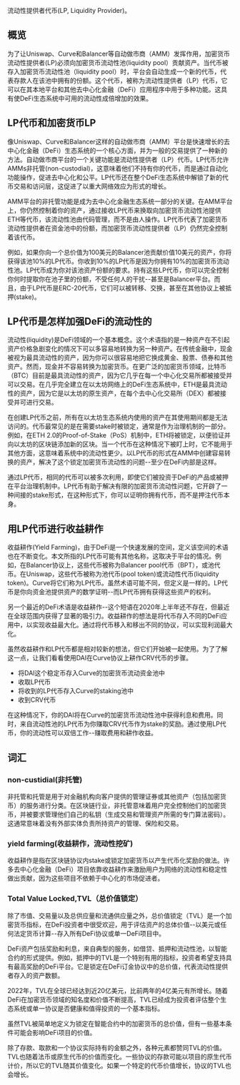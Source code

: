 流动性提供者代币(LP, Liquidity Provider)。

## 概览

为了让Uniswap、Curve和Balancer等自动做市商（AMM）发挥作用，加密货币流动性提供者(LP)必须向加密货币流动性池(liquidity pool）贡献资产。当代币被存入加密货币流动性池（liquidity pool）时，平台会自动生成一个新的代币，代表存款人在该池中拥有的份额。这个代币，被称为流动性提供者（LP）代币，它可以在其本地平台和其他去中心化金融（DeFi）应用程序中用于多种功能。这具有使DeFi生态系统中可用的流动性成倍增加的效果。


## LP代币和加密货币LP

像Uniswap、Curve和Balancer这样的自动做市商（AMM）平台是快速增长的去中心化金融（DeFi）生态系统的一个核心方面，并为一般的交易提供了一种新的方法。自动做市商平台的一个关键功能是流动性提供者（LP）代币。LP代币允许AMMs非托管(non-custodial)，这意味着他们不持有你的代币，而是通过自动化功能操作，促进去中心化和公平。LP代币还在整个DeFi生态系统中解锁了新的代币交易和访问层，这促进了以重大网络效应为形式的增长。  
  
AMM平台的非托管功能是成为去中心化金融生态系统一部分的关键。在AMM平台上，你仍然控制着你的资产，通过接收LP代币来换取向加密货币流动性池提供ETH等代币，该流动性池由代码管理，而不是由人操作。LP代币代表了加密货币流动性提供者在资金池中的份额，而加密货币流动性提供者（LP）仍然完全控制着该代币。  
  
例如，如果你向一个总价值为100美元的Balancer池贡献价值10美元的资产，你将获得该池10%的LP代币。你收到10%的LP代币是因为你拥有10%的加密货币流动性池。LP代币成为你对该池资产份额的要求。持有这些LP代币，你可以完全控制你何时提取你在池子里的份额，不受任何人的干扰--甚至是Balancer平台。而且，由于LP代币是ERC-20代币，它们可以被转移、交换，甚至在其他协议上被抵押(stake)。  

## LP代币是怎样加强DeFi的流动性的

流动性(liquidity)是DeFi领域的一个基本概念。这个术语指的是一种资产在不引起资产价格急剧变化的情况下可以多容易地转换为另一种资产。在传统金融中，现金被视为最具流动性的资产，因为你可以很容易地把它换成黄金、股票、债券和其他资产。然而，现金并不容易转换为加密货币。在更广泛的加密货币领域，比特币（BTC）目前是最具流动性的资产，因为它几乎在每一个中心化交易所都被接受并可以交易。在几乎完全建立在以太坊网络上的DeFi生态系统中，ETH是最具流动性的资产，因为它是以太坊的原生资产，在每个去中心化交易所（DEX）都被接受并可进行交易。  
  
在创建LP代币之前，所有在以太坊生态系统内使用的资产在其使用期间都是无法访问的。代币最常见的是在需要stake时被锁定，通常是作为治理机制的一部分。例如，在ETH 2.0的Proof-of-Stake（PoS）机制中，ETH将被锁定，以便验证并向以太坊的区块链添加新的区块。当一个代币在这种情况下被盯上时，它不能用于其他方面，这意味着系统中的流动性更少。以LP代币的形式在AMM中创建容易转换的资产，解决了这个锁定加密货币流动性的问题--至少在DeFi内部是这样。  
  
通过LP代币，相同的代币可以被多次利用，即使它们被投资于DeFi的产品或被押在平台治理机制中。LP代币有助于解决有限的加密货币流动性问题，它开辟了一种间接的stake形式，在这种形式下，你可以证明你拥有代币，而不是押注代币本身。  
  
## 用LP代币进行收益耕作

收益耕作(Yield Farming)，由于DeFi是一个快速发展的空间，定义该空间的术语也在不断变化。本文所指的LP代币可能有其他名称，这取决于平台的情况。例如，在Balancer协议上，这些代币被称为Balancer pool代币（BPT），或池代币。在Uniswap，这些代币被称为池代币(pool token)或流动性代币(liquidity token)。Curve将它们称为LP代币。虽然术语可能不同，但定义是一样的。LP代币是你向资金池提供资产的数学证明--而LP代币拥有获得这些资产的权利。  
  
另一个最近的DeFi术语是收益耕作--这个短语在2020年上半年还不存在，但最近在全球范围内获得了显著的吸引力。收益耕作的想法是将代币存入不同的DeFi应用中，以实现收益最大化。通过将代币移入和移出不同的协议，可以实现利润最大化。  
  
虽然收益耕作和LP代币都是相对较新的想法，但它们开始被一起使用。为了了解这一点，让我们看看使用DAI在Curve协议上耕作CRV代币的步骤。  
  
- 将DAI这个稳定币存入Curve的加密货币流动资金池中  
- 收取LP代币  
- 将收到的LP代币存入Curve的staking池中  
- 收到CRV代币 
  
在这种情况下，你的DAI将在Curve的加密货币流动性池中获得利息和费用。同时，来自流动性池的LP代币为你赚取CRV代币作为stake的奖励。通过使用LP代币，你的流动性可以双倍工作--赚取费用和耕作收益。  

## 词汇

### non-custidial(非托管)

非托管和托管是用于对金融机构向客户提供的管理证券或其他资产（包括加密货币）的服务进行分类。在区块链行业，非托管意味着用户完全控制他们的加密货币，并被要求管理他们自己的私钥（生成交易和管理资产所需的专门算法密码）。这通常意味着没有外部实体负责所持资产的管理、保险和交易。

### yield farming(收益耕作，流动性挖矿)

收益耕作是指在区块链协议内stake或锁定加密货币以产生代币化奖励的做法。许多去中心化金融（DeFi）项目依靠收益耕作来激励用户为网络的流动性和稳定性做出贡献，因为这些项目不依赖于中心化的市场促进者。

### Total Value Locked,TVL（总价值锁定）

除了市值、交易量以及总供应量和流通供应量之外，总价值锁定（TVL）是一个加密货币指标，在DeFi投资者中很受欢迎，用于评估资产的总体价值--以美元或任何法定货币计算--存入所有DeFi协议或单一DeFi项目中。  
  
DeFi资产包括奖励和利息，来自典型的服务，如借贷、抵押和流动性池，以智能合约的形式提供。例如，抵押中的TVL是一个特别有用的指标，投资者希望支持具有最高奖励的DeFi平台。它是锁定在DeFi订金协议中的总价值，代表流动性提供者存入的资产数额。  
  
2022年，TVL在全球已经达到近20亿美元，比前两年的4亿美元有所增长。随着DeFi在加密货币领域的知名度和价值不断提高，TVL已经成为投资者评估整个生态系统或单一协议是否健康和值得投资的一个基本指标。  
  
虽然TVL被简单地定义为锁定在智能合约中的加密货币的总价值，但有一些基本条件可能会影响DeFi项目的价值。  
  
除了存款、取款和一个协议实际持有的金额之外，各种元素都赞同TVL的价值。TVL也随着法币或原生代币的价值而变化。一些协议的存款可能以项目的原生代币计价，所以它的TVL随其价值变化。如果一个特定的代币价值增长，协议的TVL也会增长。  

